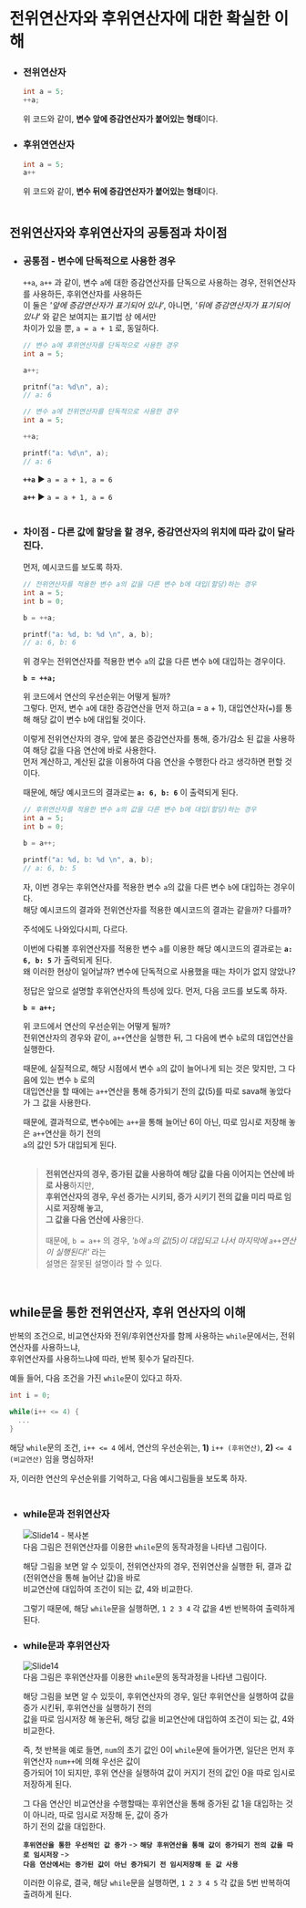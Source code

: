 # 전위연산자와 후위연산자에 대한 확실한 이해

- ### 전위연산자
  ```c
  int a = 5;
  ++a;
  ```
  위 코드와 같이, **변수 앞에 증감연산자가 붙어있는 형태**이다.

- ### 후위연연산자
  ```c
  int a = 5;
  a++
  ```
  위 코드와 같이, **변수 뒤에 증감연산자가 붙어있는 형태**이다.<br>
  <br>

## 전위연산자와 후위연산자의 공통점과 차이점
- ### 공통점 - 변수에 단독적으로 사용한 경우
  `++a`, `a++` 과 같이, 변수 `a`에 대한 증감연산자를 단독으로 사용하는 경우, 전위연산자를 사용하든, 후위연산자를 사용하든<br>
  이 둘은 *'앞에 증감연산자가 표기되어 있냐'*, 아니면, *'뒤에 증감연산자가 표기되어 있냐'* 와 같은 보여지는 표기법 상 에서만<br>
  차이가 있을 뿐, `a = a + 1` 로, 동일하다.<br>

  ```c
  // 변수 a에 후위연산자를 단독적으로 사용한 경우
  int a = 5;

  a++;

  pritnf("a: %d\n", a);
  // a: 6
  ```

  ```c
  // 변수 a에 전위연산자를 단독적으로 사용한 경우
  int a = 5;

  ++a;

  printf("a: %d\n", a);
  // a: 6
  ```
  
  **`++a`** ▶ `a = a + 1, a = 6`<br>

  **`a++`** ▶ `a = a + 1, a = 6`<br>
  <br>

- ### 차이점 - 다른 값에 할당을 할 경우, 증감연산자의 위치에 따라 값이 달라진다.
  먼저, 예시코드를 보도록 하자.

  ```c
  // 전위연산자를 적용한 변수 a의 값을 다른 변수 b에 대입(할당)하는 경우
  int a = 5;
  int b = 0;

  b = ++a;

  printf("a: %d, b: %d \n", a, b);
  // a: 6, b: 6
  ```
  위 경우는 전위연산자를 적용한 변수 `a`의 값을 다른 변수 `b`에 대입하는 경우이다.<br>

  **`b = ++a;`**<br>
  
  위 코드에서 연산의 우선순위는 어떻게 될까?<br>
  그렇다. 먼저, 변수 `a`에 대한 증감연산을 먼저 하고(a = a + 1), 대입연산자(`=`)를 통해 해당 값이 변수 `b`에 대입될 것이다.<br>

  이렇게 전위연산자의 경우, 앞에 붙은 증감연산자를 통해, 증가/감소 된 값을 사용하여 해당 값을 다음 연산에 바로 사용한다.<br>
  먼저 계산하고, 계산된 값을 이용하여 다음 연산을 수행한다 라고 생각하면 편할 것이다.<br>

  때문에, 해당 예시코드의 결과로는 **`a: 6, b: 6`** 이 출력되게 된다.<br>

  ```c
  // 후위연산자를 적용한 변수 a의 값을 다른 변수 b에 대입(할당)하는 경우
  int a = 5;
  int b = 0;

  b = a++;

  printf("a: %d, b: %d \n", a, b);
  // a: 6, b: 5
  ```
  자, 이번 경우는 후위연산자를 적용한 변수 `a`의 값을 다른 변수 `b`에 대입하는 경우이다.<br>
  해당 예시코드의 결과와 전위연산자를 적용한 예시코드의 결과는 같을까? 다를까?<br>

  주석에도 나와있다시피, 다르다.<br>

  이번에 다뤄볼 후위연산자를 적용한 변수 `a`를 이용한 해당 예시코드의 결과로는 **`a: 6, b: 5`** 가 출력되게 된다.<br>
  왜 이러한 현상이 일어날까? 변수에 단독적으로 사용했을 때는 차이가 없지 않았나?<br>

  정답은 앞으로 설명할 후위연산자의 특성에 있다. 먼저, 다음 코드를 보도록 하자.<br>

  **`b = a++;`**<br>

  위 코드에서 연산의 우선순위는 어떻게 될까?<br>
  전위연산자의 경우와 같이, `a++`연산을 실행한 뒤, 그 다음에 변수 `b`로의 대입연산을 실행한다.<br>
  
  때문에, 실질적으로, 해당 시점에서 변수 `a`의 값이 늘어나게 되는 것은 맞지만, 그 다음에 있는 변수 `b` 로의<br>
  대입연산을 할 때에는 `a++`연산을 통해 증가되기 전의 값(5)를 따로 sava해 놓았다가 그 값을 사용한다.<br>
  
  때문에, 결과적으로, 변수`b`에는 `a++`을 통해 늘어난 6이 아닌, 따로 임시로 저장해 놓은 `a++`연산을 하기 전의<br>
  `a`의 값인 5가 대입되게 된다.<br><br>

  > **전위연산자의 경우, 증가된 값을 사용하여 해당 값을 다음 이어지는 연산에 바로 사용**하지만,<br>
  > **후위연산자의 경우, 우선 증가는 시키되, 증가 시키기 전의 값을 미리 따로 임시로 저장해 놓고,<br>
  > 그 값을 다음 연산에 사용**한다.<br><br>
  > 때문에, `b = a++` 의 경우, *'`b`에 `a`의 값(5)이 대입되고 나서 마지막에 `a++`연산이 실행된다!'* 라는<br>
  > 설명은 잘못된 설명이라 할 수 있다.<br>
  <br>

## while문을 통한 전위연산자, 후위 연산자의 이해
반복의 조건으로, 비교연산자와 전위/후위연산자를 함께 사용하는 `while`문에서는, 전위연산자를 사용하느냐,<br>
후위연산자를 사용하느냐에 따라, 반복 횟수가 달라진다.<br>

예들 들어, 다음 조건을 가진 `while`문이 있다고 하자.<br>

```c
int i = 0;

while(i++ <= 4) {
  ...
}
```
해당 `while`문의 조건, `i++ <= 4` 에서, 연산의 우선순위는, **1)** `i++ (후위연산)`, **2)** `<= 4 (비교연산)` 임을 명심하자!<br>

자, 이러한 연산의 우선순위를 기억하고, 다음 예시그림들을 보도록 하자.<br><br>
- ### while문과 전위연산자
  ![Slide14 - 복사본](https://github.com/Yoonsik-2002/data-structure-study/assets/83572199/3e05f803-7369-4e36-ab3c-66b43e09f31a)<br>
  다음 그림은 전위연산자를 이용한 `while`문의 동작과정을 나타낸 그림이다.<br>

  해당 그림을 보면 알 수 있듯이, 전위연산자의 경우, 전위연산을 실행한 뒤, 결과 값(전위연산을 통해 늘어난 값)을 바로<br>
  비교연산에 대입하여 조건이 되는 값, 4와 비교한다.<br>

  그렇기 때문에, 해당 `while`문을 실행하면, `1 2 3 4` 각 값을 4번 반복하여 출력하게 된다.<br>

  

- ### while문과 후위연산자
  ![Slide14](https://github.com/Yoonsik-2002/data-structure-study/assets/83572199/5d6b568b-feb7-4440-9b50-5b3afcfa8b48)<br>
  다음 그림은 후위연산자를 이용한 `while`문의 동작과정을 나타낸 그림이다.<br>

  해당 그림을 보면 알 수 있듯이, 후위연산자의 경우, 일단 후위연산을 실행하여 값을 증가 시킨뒤, 후위연산을 실행하기 전의<br>
  값을 따로 임시저장 해 놓은뒤, 해당 값을 비교연산에 대입하여 조건이 되는 값, 4와 비교한다.<br>

  즉, 첫 반복을 예로 들면, `num`의 초기 값인 0이 `while`문에 들어가면, 일단은 먼저 후위연산자 `num++`에 의해 우선은 값이<br>
  증가되어 1이 되지만, 후위 연산을 실행하여 값이 커지기 전의 값인 0을 따로 임시로 저장하게 된다.<br>

  그 다음 연산인 비교연산을 수행할때는 후위연산을 통해 증가된 값 1을 대입하는 것이 아니라, 따로 임시로 저장해 둔, 값이 증가<br>
  하기 전의 값을 대입한다.<br>

  **`후위연산을 통한 우선적인 값 증가`** -> **`해당 후위연산을 통해 값이 증가되기 전의 값을 따로 임시저장`** -><br>
   **`다음 연산에서는 증가된 값이 아닌 증가되기 전 임시저장해 둔 값 사용`**<br>

  이러한 이유로, 결국, 해당 `while`문을 실행하면, `1 2 3 4 5` 각 값을 5번 반복하여 출려하게 된다.<br>



  
  
